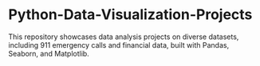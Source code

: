 # Python-Data-Visualization-Projects
This repository showcases data analysis projects on diverse datasets, including 911 emergency calls and financial data, built with Pandas, Seaborn, and Matplotlib.
